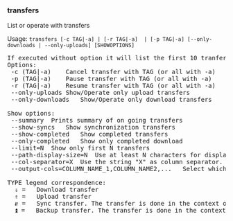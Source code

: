 ### transfers
List or operate with transfers

Usage: `transfers [-c TAG|-a] | [-r TAG|-a]  | [-p TAG|-a] [--only-downloads | --only-uploads] [SHOWOPTIONS]`
<pre>
If executed without option it will list the first 10 tranfers
Options:
 -c (TAG|-a)	Cancel transfer with TAG (or all with -a)
 -p (TAG|-a)	Pause transfer with TAG (or all with -a)
 -r (TAG|-a)	Resume transfer with TAG (or all with -a)
 --only-uploads	Show/Operate only upload transfers
 --only-downloads	Show/Operate only download transfers

Show options:
 --summary	Prints summary of on going transfers
 --show-syncs	Show synchronization transfers
 --show-completed	Show completed transfers
 --only-completed	Show only completed download
 --limit=N	Show only first N transfers
 --path-display-size=N	Use at least N characters for displaying paths
 --col-separator=X	Use the string "X" as column separator. Otherwise, spaces will be added between columns to align them.
 --output-cols=COLUMN_NAME_1,COLUMN_NAME2,...	Select which columns to show and their order.

TYPE legend correspondence:
  ⇓ = 	Download transfer
  ⇑ = 	Upload transfer
  ⇵ = 	Sync transfer. The transfer is done in the context of a synchronization
  ⏫ = 	Backup transfer. The transfer is done in the context of a backup
</pre>
